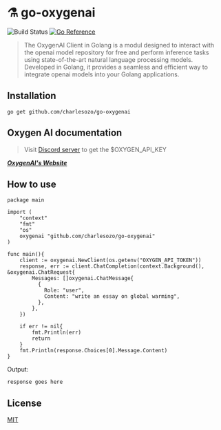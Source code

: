# ⚗️ go-oxygenai
![Build Status](https://github.com/hupe1980/go-huggingface/workflows/build/badge.svg) 
[![Go Reference](https://pkg.go.dev/badge/github.com/hupe1980/go-huggingface.svg)](https://pkg.go.dev/github.com/charlesozo/go-oxygenai)
> The OxygenAI  Client in Golang is a modul designed to interact with the openai model repository for free and perform inference tasks using state-of-the-art natural language processing models. Developed in Golang, it provides a seamless and efficient way to integrate openai  models into your Golang applications.

## Installation
```
go get github.com/charlesozo/go-oxygenai
```
## Oxygen AI documentation
> Visit [Discord server](https://oxyapi.uk/discord "Visit OxygenAi discord server") to get the $OXYGEN_API_KEY

___[OxygenAI's Website](https://docs.oxyapi.uk "Visit OxygenAi")___

## How to use
```golang
package main

import (
	"context"
	"fmt"
    "os"
	oxygenai "github.com/charlesozo/go-oxygenai"
)

func main(){
    client := oxygenai.NewClient(os.getenv("OXYGEN_API_TOKEN"))
	response, err := client.ChatCompletion(context.Background(), &oxygenai.ChatRequest{
		Messages: []oxygenai.ChatMessage{
		  {
			Role: "user",
			Content: "write an essay on global warming",
		  },
		},
	})

	if err != nil{
		fmt.Println(err)
		return
	}
	fmt.Println(response.Choices[0].Message.Content)
}
```
Output:
```text
response goes here
```



## License
[MIT](LICENCE)